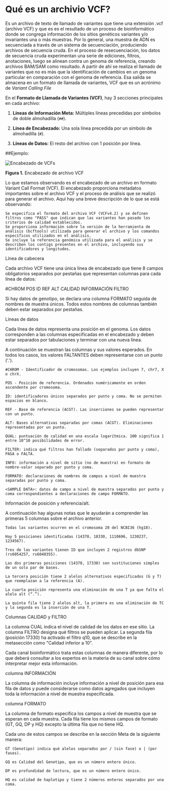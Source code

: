 # Qué es un archivio VCF?

Es un archivo de texto de llamado de variantes que tiene una extensión .vcf (archivo VCF) y que es  es el resultado de un proceso de bioinformático donde se congrega información de los sitios genéticos variantes y/o invariantes una o más muestras. Por lo general, una muestra de ADN es secuenciada a través de un sistema de secuenciación, produciendo archivos de secuencia cruda. En el proceso de resecuenciación, los datos de secuencia cruda experimentan una serie de ediciones, filtros, anotaciones, luego se alinean contra un genoma de referencia, creando archivos BAM/SAM como resultado. A partir de ahí se realiza el llamado de variantes que no es más que la  identificación de cambios en un genoma particular en comparación con el genoma de referencia. Esa salida se almacena en un formato de llamada de variantes, VCF que es un acrónimo de *Variant Calling File*

En el **Formato de Llamada de Variantes (VCF)**, hay 3 secciones principales en cada archivo:

1. **Líneas de Información Meta:** Múltiples líneas precedidas por símbolos de doble almohadilla (`##`).

2. **Línea de Encabezado:** Una sola línea precedida por un símbolo de almohadilla (`#`).

3. **Líneas de Datos:** El resto del archivo con 1 posición por línea.

##Ejemplo:


![Encabezado de VCFs](https://github.com/lafabi/Figuras/blob/main/Fig1.vcf-head.png)

**Figura 1.** Encabezado de archivo VCF

Lo que estamos observando es el encabezado de un archivo en formato Variant Call Format (VCF). El encabezado proporciona metadatos importantes sobre el archivo VCF y el proceso de análisis que se realizó para generar el archivo. Aquí hay una breve descripción de lo que se está observando:

    Se especifica el formato del archivo VCF (VCFv4.2) y se definen filtros como "PASS" que indican que las variantes han pasado los criterios de calidad establecidos.
    Se proporciona información sobre la versión de la herramienta de análisis (bcftools) utilizada para generar el archivo y los comandos específicos utilizados en el análisis.
    Se incluye la referencia genómica utilizada para el análisis y se describen los contigs presentes en el archivo, incluyendo sus identificadores y longitudes.



Línea de cabecera

Cada archivo VCF tiene una única línea de encabezado que tiene 8 campos obligatorios separados por pestañas que representan columnas para cada línea de datos:

#CHROM POS ID REF ALT CALIDAD INFORMACIÓN FILTRO

Si hay datos de genotipo, se declara una columna FORMATO seguida de nombres de muestra únicos. Todos estos nombres de columnas también deben estar separados por pestañas.

Líneas de datos

Cada línea de datos representa una posición en el genoma. Los datos corresponden a las columnas especificadas en el encabezado y deben estar separados por tabulaciones y terminar con una nueva línea.

A continuación se muestran las columnas y sus valores esperados. En todos los casos, los valores FALTANTES deben representarse con un punto ('.').

    #CHROM - Identificador de cromosomas. Los ejemplos incluyen 7, chr7, X o chrX.

    POS - Posición de referencia. Ordenados numéricamente en orden ascendente por cromosoma.

    ID: identificadores únicos separados por punto y coma. No se permiten espacios en blanco.

    REF - Base de referencia (ACGT). Las inserciones se pueden representar con un punto.

    ALT: Bases alternativas separadas por comas (ACGT). Eliminaciones representadas por un punto.

    QUAL: puntuación de calidad en una escala logarítmica. 100 significa 1 entre 10^10 posibilidades de error.

    FILTER: indica qué filtros han fallado (separados por punto y coma), PASA o FALTA.

    INFO: información a nivel de sitio (no de muestra) en formato de nombre-valor separado por punto y coma.

    FORMATO: declaraciones de nombres de campos a nivel de muestra separadas por punto y coma.

    <SAMPLE DATA>: datos de campo a nivel de muestra separados por punto y coma correspondientes a declaraciones de campo FORMATO.


Información de posición y referencia/alt.

A continuación hay algunas notas que le ayudarán a comprender las primeras 5 columnas sobre el archivo anterior.

    Todas las variantes ocurren en el cromosoma 20 del NCBI36 (hg18).

    Hay 5 posiciones identificadas (14370, 18330, 1110696, 1230237, 1234567).

    Tres de las variantes tienen ID que incluyen 2 registros dbSNP (rs6054257, rs6040355).

    Las dos primeras posiciones (14370, 17330) son sustituciones simples de un solo par de bases.

    La tercera posición tiene 2 alelos alternativos especificados (G y T) que reemplazan a la referencia (A).

    La cuarta posición representa una eliminación de una T ya que falta el alelo alt (“.”).

    La quinta fila tiene 2 alelos alt, la primera es una eliminación de TC y la segunda es la inserción de una T.

Columnas CALIDAD y FILTRO

La columna CUAL indica el nivel de calidad de los datos en ese sitio. La columna FILTRO designa qué filtros se pueden aplicar. La segunda fila (posición 17330) ha activado el filtro q10, que se describe en la metasección como "Calidad inferior a 10".

Cada canal bioinformático trata estas columnas de manera diferente, por lo que deberá consultar a los expertos en la materia de su canal sobre cómo interpretar mejor esta información.

columna INFORMACIÓN

La columna de información incluye información a nivel de posición para esa fila de datos y puede considerarse como datos agregados que incluyen toda la información a nivel de muestra especificada.

columna FORMATO

La columna de formato especifica los campos a nivel de muestra que se esperan en cada muestra. Cada fila tiene los mismos campos de formato (GT, GQ, DP y HQ) excepto la última fila que no tiene HQ.

Cada uno de estos campos se describe en la sección Meta de la siguiente manera:

    GT (Genotipo) indica qué alelos separados por / (sin fase) o | (por fases).

    GQ es Calidad del Genotipo, que es un número entero único.

    DP es profundidad de lectura, que es un número entero único.

    HQ es calidad de haplotipo y tiene 2 números enteros separados por una coma.


